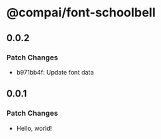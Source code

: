 # @compai/font-schoolbell

## 0.0.2

### Patch Changes

- b971bb4f: Update font data

## 0.0.1

### Patch Changes

- Hello, world!
